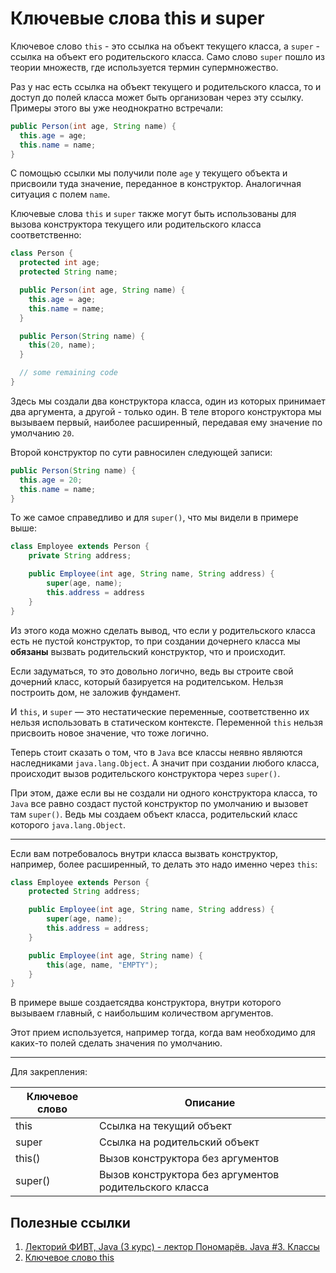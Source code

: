 # Ключевые слова this и super

Ключевое слово `this` - это ссылка на объект текущего класса, а `super` - ссылка на объект его родительского класса.
Само слово `super` пошло из теории множеств, где используется термин супермножество.

Раз у нас есть ссылка на объект текущего и родительского класса, то и доступ до полей класса может быть организован через эту ссылку.
Примеры этого вы уже неоднократно встречали:

```java
public Person(int age, String name) {
  this.age = age;
  this.name = name;
}
```

С помощью ссылки мы получили поле `age` у текущего объекта и присвоили туда значение, переданное в конструктор.
Аналогичная ситуация с полем `name`.

Ключевые слова `this` и `super` также могут быть использованы для вызова конструктора текущего или родительского класса соответственно:

```java
class Person {
  protected int age;
  protected String name;

  public Person(int age, String name) {
    this.age = age;
    this.name = name;
  }

  public Person(String name) {
    this(20, name);
  }

  // some remaining code
}
```

Здесь мы создали два конструктора класса, один из которых принимает два аргумента, а другой - только один.
В теле второго конструктора мы вызываем первый, наиболее расширенный, передавая ему значение по умолчанию `20`.

Второй конструктор по сути равносилен следующей записи:

```java
public Person(String name) {
  this.age = 20;
  this.name = name;
}
```

То же самое справедливо и для `super()`, что мы видели в примере выше:

```java
class Employee extends Person {
    private String address;

    public Employee(int age, String name, String address) {
        super(age, name);
        this.address = address
    }
}
```

Из этого кода можно сделать вывод, что если у родительского класса есть не пустой конструктор, 
то при создании дочернего класса мы **обязаны** вызвать родительский конструктор, что и происходит.

Если задуматься, то это довольно логично, ведь вы строите свой дочерний класс, который базируется на родителськом.
Нельзя построить дом, не заложив фундамент.

И `this`, и `super` — это нестатические переменные, соответственно их нельзя использовать в статическом контексте.
Переменной `this` нельзя присвоить новое значение, что тоже логично.

Теперь стоит сказать о том, что в `Java` все классы неявно являются наследниками `java.lang.Object`.
А значит при создании любого класса, происходит вызов родительского конструктора через `super()`.

При этом, даже если вы не создали ни одного конструктора класса, то `Java` все равно создаст пустой конструктор по умолчанию и вызовет там `super()`.
Ведь мы создаем объект класса, родительский класс которого `java.lang.Object`.

---

Если вам потребовалось внутри класса вызвать конструктор, например, более расширенный, то делать это надо именно через `this`:

```java
class Employee extends Person {
    protected String address;

    public Employee(int age, String name, String address) {
        super(age, name);
        this.address = address;
    }

    public Employee(int age, String name) {
        this(age, name, "EMPTY");
    }
}
```

В примере выше создаетсядва конструктора, внутри которого вызываем главный, с наибольшим количеством аргументов.

Этот прием используется, например тогда, когда вам необходимо для каких-то полей сделать значения по умолчанию.

---

Для закрепления:

| Ключевое слово | Описание                                               |
|----------------|--------------------------------------------------------|
| this           | Ссылка на текущий объект                               |
| super          | Ссылка на родительский объект                          |
| this()         | Вызов конструктора без аргументов                      |
| super()        | Вызов конструктора без аргументов родительского класса |

## Полезные ссылки

1. [Лекторий ФИВТ, Java (3 курс) - лектор Пономарёв. Java #3. Классы](https://www.youtube.com/watch?v=BC7OWimiVoo&list=PL4_hYwCyhAvblhTbPQmOF4b3kilWSpOjU&index=3)
2. [Ключевое слово this](https://www.examclouds.com/ru/java/java-core-russian/keyword-this)